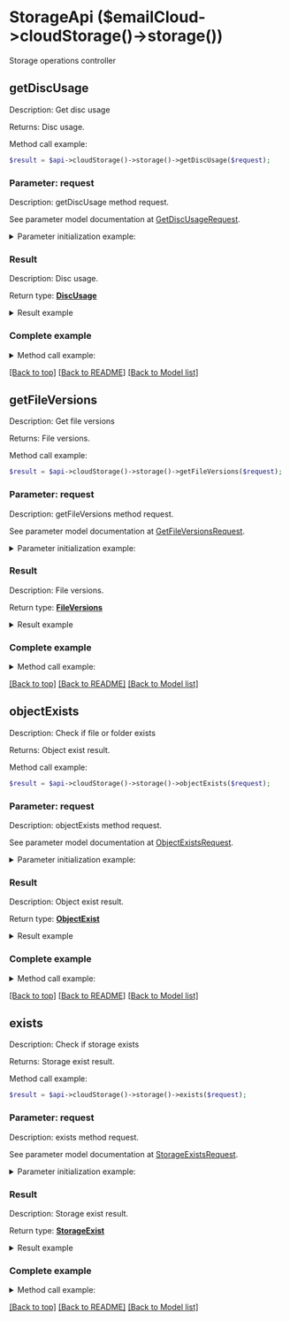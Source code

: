 # StorageApi ($emailCloud->cloudStorage()->storage())

Storage operations controller

## **getDiscUsage**

Description: Get disc usage

Returns: Disc usage.

Method call example:
```php
$result = $api->cloudStorage()->storage()->getDiscUsage($request);
```

### Parameter: request

Description: getDiscUsage method request.

See parameter model documentation at [GetDiscUsageRequest](GetDiscUsageRequest.md).

<details>
    <summary>Parameter initialization example:</summary>

```php
$request = Models::GetDiscUsageRequest()
    ->storage_name('First Storage')
    ->build();
```

</details>

### Result

Description: Disc usage.

Return type: [**DiscUsage**](DiscUsage.md)

<details>
    <summary>Result example</summary>

```php
$result = Models::discUsage()
    ->usedSize(1048576)
    ->totalSize(3145728)
    ->build();
```
</details>

### Complete example

<details>
    <summary>Method call example:</summary>

```php
$api = new EmailCloud($appKey, $appSid);

// Prepare parameters:
$storage_name = ;

// Call method:
$result = $api->cloudStorage()->storage().getDiscUsage($request);

// Result example:
$result = Models::discUsage()
    ->usedSize(1048576)
    ->totalSize(3145728)
    ->build();
```

</details>

[[Back to top]](#)  [[Back to README]](README.md) [[Back to Model list]](Models.md)

## **getFileVersions**

Description: Get file versions

Returns: File versions.

Method call example:
```php
$result = $api->cloudStorage()->storage()->getFileVersions($request);
```

### Parameter: request

Description: getFileVersions method request.

See parameter model documentation at [GetFileVersionsRequest](GetFileVersionsRequest.md).

<details>
    <summary>Parameter initialization example:</summary>

```php
$request = Models::GetFileVersionsRequest()
    ->path('/storage/path/to/file.ext')
    ->storage_name('First Storage')
    ->build();
```

</details>

### Result

Description: File versions.

Return type: [**FileVersions**](FileVersions.md)

<details>
    <summary>Result example</summary>

```php
$result = Models::fileVersions()
    ->value(array(
        Models::fileVersion()
            ->versionId('d5afd857-8797-4ca0-b806-a03fdfc3831f')
            ->isLatest(true)
            ->name('file.ext')
            ->modifiedDate(new DateTime())
            ->size(4096)
            ->path('/storage/path/to')
            ->build()))
    ->build();
```
</details>

### Complete example

<details>
    <summary>Method call example:</summary>

```php
$api = new EmailCloud($appKey, $appSid);

// Prepare parameters:
$path = ;
$storage_name = ;

// Call method:
$result = $api->cloudStorage()->storage().getFileVersions($request);

// Result example:
$result = Models::fileVersions()
    ->value(array(
        Models::fileVersion()
            ->versionId('d5afd857-8797-4ca0-b806-a03fdfc3831f')
            ->isLatest(true)
            ->name('file.ext')
            ->modifiedDate(new DateTime())
            ->size(4096)
            ->path('/storage/path/to')
            ->build()))
    ->build();
```

</details>

[[Back to top]](#)  [[Back to README]](README.md) [[Back to Model list]](Models.md)

## **objectExists**

Description: Check if file or folder exists

Returns: Object exist result.

Method call example:
```php
$result = $api->cloudStorage()->storage()->objectExists($request);
```

### Parameter: request

Description: objectExists method request.

See parameter model documentation at [ObjectExistsRequest](ObjectExistsRequest.md).

<details>
    <summary>Parameter initialization example:</summary>

```php
$request = Models::ObjectExistsRequest()
    ->path('/storage/path/to/folder/or/file.ext')
    ->storage_name('First Storage')
    ->build();
```

</details>

### Result

Description: Object exist result.

Return type: [**ObjectExist**](ObjectExist.md)

<details>
    <summary>Result example</summary>

```php
$result = Models::objectExist()
    ->exists(true)
    ->build();
```
</details>

### Complete example

<details>
    <summary>Method call example:</summary>

```php
$api = new EmailCloud($appKey, $appSid);

// Prepare parameters:
$path = ;
$storage_name = ;
$version_id = ;

// Call method:
$result = $api->cloudStorage()->storage().objectExists($request);

// Result example:
$result = Models::objectExist()
    ->exists(true)
    ->build();
```

</details>

[[Back to top]](#)  [[Back to README]](README.md) [[Back to Model list]](Models.md)

## **exists**

Description: Check if storage exists

Returns: Storage exist result.

Method call example:
```php
$result = $api->cloudStorage()->storage()->exists($request);
```

### Parameter: request

Description: exists method request.

See parameter model documentation at [StorageExistsRequest](StorageExistsRequest.md).

<details>
    <summary>Parameter initialization example:</summary>

```php
$request = Models::StorageExistsRequest()
    ->storage_name('First Storage')
    ->build();
```

</details>

### Result

Description: Storage exist result.

Return type: [**StorageExist**](StorageExist.md)

<details>
    <summary>Result example</summary>

```php
$result = Models::storageExist()
    ->exists(true)
    ->build();
```
</details>

### Complete example

<details>
    <summary>Method call example:</summary>

```php
$api = new EmailCloud($appKey, $appSid);

// Prepare parameters:
$storage_name = ;

// Call method:
$result = $api->cloudStorage()->storage().exists($request);

// Result example:
$result = Models::storageExist()
    ->exists(true)
    ->build();
```

</details>

[[Back to top]](#)  [[Back to README]](README.md) [[Back to Model list]](Models.md)

